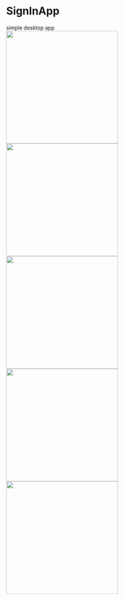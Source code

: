 SignInApp
=========

simple desktop app
<br>
<img src="http://www.gduts.com/img/src2.png" width=300 />
<img src="http://www.gduts.com/img/hz1.png" width=300 />
<img src="http://www.gduts.com/img/hz2.png" width=300 /><img src="http://www.gduts.com/img/hz3.png" width=300 />
<img src="http://www.gduts.com/img/hz4.png" width=300 />
